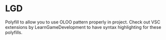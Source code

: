 # LGD
Polyfill to allow you to use OLOO pattern properly in project. Check out VSC extensions by LearnGameDevelopment to have syntax highlighting for these polyfills.
